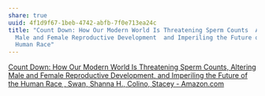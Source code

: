 ```yaml
---
share: true
uuid: 4f1d9f67-1beb-4742-abfb-7f0e713ea24c
title: "Count Down: How Our Modern World Is Threatening Sperm Counts  Altering
  Male and Female Reproductive Development  and Imperiling the Future of the
  Human Race"
---
```

[Count Down: How Our Modern World Is Threatening Sperm Counts, Altering Male and Female Reproductive Development, and Imperiling the Future of the Human Race , Swan, Shanna H., Colino, Stacey - Amazon.com](https://www.amazon.com/Count-Down-Threatening-Reproductive-Development-ebook/dp/B084G9MMVH)